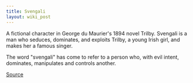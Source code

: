```yaml
---
title: Svengali
layout: wiki_post
---
```

A fictional character in George du Maurier's 1894 novel Trilby. Svengali is a man who seduces, dominates, and exploits Trilby, a young Irish girl, and makes her a famous singer.

The word "svengali" has come to refer to a person who, with evil intent, dominates, manipulates and controls another.

[Source](https://en.wikipedia.org/wiki/Svengali)
